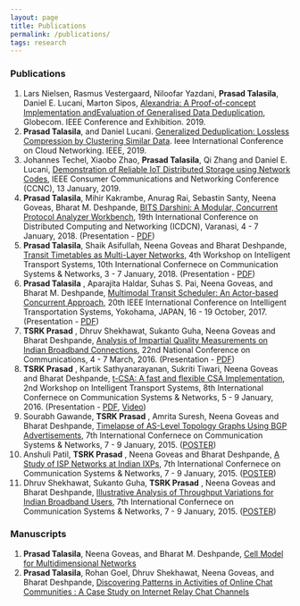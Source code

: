 ```yaml
---
layout: page
title: Publications
permalink: /publications/
tags: research
---
```


### Publications ###
1. Lars Nielsen, Rasmus Vestergaard, Niloofar Yazdani, **Prasad Talasila**, Daniel E. Lucani, Marton Sipos, [Alexandria: A Proof-of-concept Implementation andEvaluation of Generalised Data Deduplication](https://www.dropbox.com/s/j7dbckwxgwwdxax/alexandria2019.pdf?dl=1), Globecom. IEEE Conference and Exhibition. 2019.
1. **Prasad Talasila**, and Daniel Lucani. [Generalized Deduplication: Lossless Compression by Clustering Similar Data](https://www.dropbox.com/s/g3niy25gx3lupsk/gd2019.pdf?dl=1). Ieee International Conference on Cloud Networking. IEEE, 2019.
1. Johannes Techel, Xiaobo Zhao, **Prasad Talasila**, Qi Zhang and Daniel E. Lucani, [Demonstration of Reliable IoT Distributed Storage using Network Codes](https://www.dropbox.com/s/uehbc9dkl4zan3r/techel2019.pdf?dl=1), IEEE Consumer Communications and Networking Conference (CCNC), 13 January, 2019.
1. **Prasad Talasila**, Mihir Kakrambe, Anurag Rai, Sebastin Santy, Neena Goveas, Bharat M. Deshpande, [BITS Darshini: A Modular, Concurrent Protocol Analyzer Workbench](https://www.dropbox.com/s/2h28g560wd2uqfh/packet_analyzer.pdf?dl=1), 19th International Conference on Distributed Computing and Networking (ICDCN), Varanasi, 4 - 7 January, 2018. (Presentation - [PDF](https://www.dropbox.com/s/cj0vgnyvcrqabzw/Darshini_Presentation.pdf?dl=1))
1. **Prasad Talasila**, Shaik Asifullah, Neena Goveas and Bharat Deshpande, [Transit Timetables as Multi-Layer Networks](https://www.dropbox.com/s/99w39aigkugaofv/IndianRail.pdf?dl=1), 4th Workshop on Intelligent Transport Systems, 10th International Confernece on Communication Systems & Networks, 3 - 7 January, 2018. (Presentation - [PDF](https://www.dropbox.com/s/kj2cixkj5xkr4xq/IndianRail_Presentation.pdf?dl=1))
1. **Prasad Talasila** , Aparajita Haldar, Suhas S. Pai, Neena Goveas, and Bharat M. Deshpande, [Multimodal Transit Scheduler: An Actor-based Concurrent Approach](https://www.dropbox.com/s/l6rz6ak328iehz7/ts.pdf?dl=1), 20th IEEE International Conference on Intelligent Transportation Systems, Yokohama, JAPAN, 16 - 19 October, 2017.(Presentation - [PDF](https://www.dropbox.com/s/ipjkr27dkm1pvhe/TS_Presentation.pdf?dl=1))
1. **TSRK Prasad** , Dhruv Shekhawat, Sukanto Guha, Neena Goveas and Bharat Deshpande, [Analysis of Impartial Quality Measurements on Indian Broadband Connections](https://www.dropbox.com/s/zxqpqgxpj4db76f/ndt.pdf?dl=1), 22nd National Conference on Communications, 4 - 7 March, 2016. (Presentation - [PDF](https://www.dropbox.com/s/w0gcrnhourzxi9a/NDT_Presentation.pdf?dl=1))
1. **TSRK Prasad** , Kartik Sathyanarayanan, Sukriti Tiwari, Neena Goveas and Bharat Deshpande, [t-CSA: A fast and flexible CSA Implementation](https://www.dropbox.com/s/n8yn8vtv838ofqh/t-csa.pdf?dl=1), 2nd Workshop on Intelligent Transport Systems, 8th International Confernece on Communication Systems & Networks, 5 - 9 January, 2016. (Presentation - [PDF](https://www.dropbox.com/s/hy6o152us6o5lbk/tCSA_Presentation.pdf?dl=1), [Video](https://www.youtube.com/watch?v=yG9pQchXbiY))
1. Sourabh Gawande, **TSRK Prasad** , Amrita Suresh, Neena Goveas and Bharat Deshpande, [Timelapse of AS-Level Topology Graphs Using BGP Advertisements](https://www.dropbox.com/s/mli08azhcmfj110/as_topology.pdf?dl=1), 7th International Confernece on Communication Systems & Networks, 7 - 9 January, 2015. ([POSTER](https://www.dropbox.com/s/3tnje02w81435qb/AS_topology_poster.pdf?dl=1))
1. Anshuli Patil, **TSRK Prasad** , Neena Goveas and Bharat Deshpande, [A Study of ISP Networks at Indian IXPs](https://www.dropbox.com/s/u96pplvozhlmgfg/ispview.pdf?dl=1), 7th International Confernece on Communication Systems & Networks, 7 - 9 January, 2015. ([POSTER](https://www.dropbox.com/s/xnn2nsemliijrrx/ISPView_poster.pdf?dl=1))
1. Dhruv Shekhawat, Sukanto Guha, **TSRK Prasad** , Neena Goveas and Bharat Deshpande, [Illustrative Analysis of Throughput Variations for](https://www.dropbox.com/s/spgcuk182ilm3d0/ndt.pdf?dl=1) [Indian Broadband Users](https://www.dropbox.com/s/spgcuk182ilm3d0/ndt.pdf?dl=1), 7th International Confernece on Communication Systems & Networks, 7 - 9 January, 2015. ([POSTER](https://www.dropbox.com/s/thmixmtq602rkg8/ndt_poster.pdf?dl=1))

### Manuscripts ###
1. **Prasad Talasila**, Neena Goveas, and Bharat M. Deshpande, [Cell Model for Multidimensional Networks](https://www.dropbox.com/s/09161wst1mgcoek/cell_model.pdf?dl=1)
1. **Prasad Talasila**, Rohan Goel, Dhruv Shekhawat, Neena Goveas, and Bharat Deshpande, [Discovering Patterns in Activities of Online Chat Communities : A Case Study on Internet Relay Chat Channels](https://www.dropbox.com/s/1jjr7lg58n7jpxe/IRCLogParser.pdf?dl=1)
